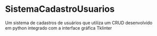 # SistemaCadastroUsuarios
Um sistema de cadastros de usuários que utiliza um CRUD desenvolvido em python integrado com a interface gráfica Tklinter
